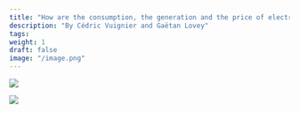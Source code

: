 ```yaml
---
title: "How are the consumption, the generation and the price of electricity influenced in the United States ?"
description: "By Cédric Vuignier and Gaëtan Lovey"
tags:
weight: 1
draft: false
image: "/image.png"
---
```


![](/image.png)

![](/introduction.Rmd)


